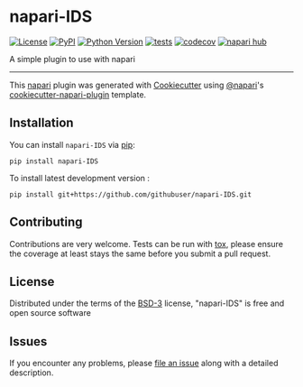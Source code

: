 # napari-IDS

[![License](https://img.shields.io/pypi/l/napari-IDS.svg?color=green)](https://github.com/githubuser/napari-IDS/raw/main/LICENSE)
[![PyPI](https://img.shields.io/pypi/v/napari-IDS.svg?color=green)](https://pypi.org/project/napari-IDS)
[![Python Version](https://img.shields.io/pypi/pyversions/napari-IDS.svg?color=green)](https://python.org)
[![tests](https://github.com/githubuser/napari-IDS/workflows/tests/badge.svg)](https://github.com/githubuser/napari-IDS/actions)
[![codecov](https://codecov.io/gh/githubuser/napari-IDS/branch/main/graph/badge.svg)](https://codecov.io/gh/githubuser/napari-IDS)
[![napari hub](https://img.shields.io/endpoint?url=https://api.napari-hub.org/shields/napari-IDS)](https://napari-hub.org/plugins/napari-IDS)

A simple plugin to use with napari

----------------------------------

This [napari] plugin was generated with [Cookiecutter] using [@napari]'s [cookiecutter-napari-plugin] template.

<!--
Don't miss the full getting started guide to set up your new package:
https://github.com/napari/cookiecutter-napari-plugin#getting-started

and review the napari docs for plugin developers:
https://napari.org/plugins/stable/index.html
-->

## Installation

You can install `napari-IDS` via [pip]:

    pip install napari-IDS



To install latest development version :

    pip install git+https://github.com/githubuser/napari-IDS.git


## Contributing

Contributions are very welcome. Tests can be run with [tox], please ensure
the coverage at least stays the same before you submit a pull request.

## License

Distributed under the terms of the [BSD-3] license,
"napari-IDS" is free and open source software

## Issues

If you encounter any problems, please [file an issue] along with a detailed description.

[napari]: https://github.com/napari/napari
[Cookiecutter]: https://github.com/audreyr/cookiecutter
[@napari]: https://github.com/napari
[MIT]: http://opensource.org/licenses/MIT
[BSD-3]: http://opensource.org/licenses/BSD-3-Clause
[GNU GPL v3.0]: http://www.gnu.org/licenses/gpl-3.0.txt
[GNU LGPL v3.0]: http://www.gnu.org/licenses/lgpl-3.0.txt
[Apache Software License 2.0]: http://www.apache.org/licenses/LICENSE-2.0
[Mozilla Public License 2.0]: https://www.mozilla.org/media/MPL/2.0/index.txt
[cookiecutter-napari-plugin]: https://github.com/napari/cookiecutter-napari-plugin

[file an issue]: https://github.com/githubuser/napari-IDS/issues

[napari]: https://github.com/napari/napari
[tox]: https://tox.readthedocs.io/en/latest/
[pip]: https://pypi.org/project/pip/
[PyPI]: https://pypi.org/
